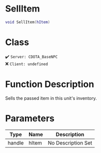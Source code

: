 # SellItem
```lua
void SellItem(hItem)
```
# Class
✔️ `Server: CDOTA_BaseNPC`  
❌ `Client: undefined`  

# Function Description
Sells the passed item in this unit's inventory.
# Parameters
Type|Name|Description
--|--|--
handle|hItem|No Description Set
